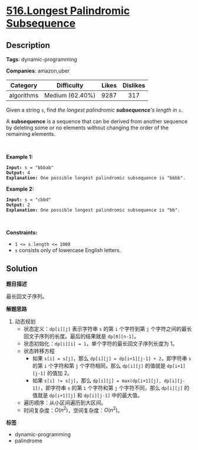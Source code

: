 # [516.Longest Palindromic Subsequence](https://leetcode.com/problems/longest-palindromic-subsequence/description/)

## Description

**Tags**: dynamic-programming

**Companies**: amazon,uber

|  Category  |   Difficulty    | Likes | Dislikes |
| :--------: | :-------------: | :---: | :------: |
| algorithms | Medium (62.40%) | 9287  |   317    |

<p>Given a string <code>s</code>, find <em>the longest palindromic <strong>subsequence</strong>&#39;s length in</em> <code>s</code>.</p>
<p>A <strong>subsequence</strong> is a sequence that can be derived from another sequence by deleting some or no elements without changing the order of the remaining elements.</p>
<p>&nbsp;</p>
<p><strong class="example">Example 1:</strong></p>
<pre><code><strong>Input:</strong> s = &quot;bbbab&quot;
<strong>Output:</strong> 4
<strong>Explanation:</strong> One possible longest palindromic subsequence is &quot;bbbb&quot;.</code></pre>
<p><strong class="example">Example 2:</strong></p>
<pre><code><strong>Input:</strong> s = &quot;cbbd&quot;
<strong>Output:</strong> 2
<strong>Explanation:</strong> One possible longest palindromic subsequence is &quot;bb&quot;.</code></pre>
<p>&nbsp;</p>
<p><strong>Constraints:</strong></p>
<ul>
  <li><code>1 &lt;= s.length &lt;= 1000</code></li>
  <li><code>s</code> consists only of lowercase English letters.</li>
</ul>

## Solution

**题目描述**

最长回文子序列。

**解题思路**

1. 动态规划
   - 状态定义：`dp[i][j]` 表示字符串 `s` 的第 `i` 个字符到第 `j` 个字符之间的最长回文子序列的长度。最后的结果就是 `dp[0][n-1]`。
   - 状态初始化：`dp[i][i] = 1`，单个字符的最长回文子序列长度为 1。
   - 状态转移方程
     - 如果 `s[i] = s[j]`，那么 `dp[i][j] = dp[i+1][j-1] + 2`，即字符串 `s` 的第 `i` 个字符和第 `j` 个字符相同，那么 `dp[i][j]` 的值就是 `dp[i+1][j-1]` 的值加 2。
     - 如果 `s[i] != s[j]`，那么 `dp[i][j] = max(dp[i+1][j], dp[i][j-1])`，即字符串 `s` 的第 `i` 个字符和第 `j` 个字符不同，那么 `dp[i][j]` 的值就是 `dp[i+1][j]` 和 `dp[i][j-1]` 中的最大值。
   - 遍历顺序：从小区间遍历到大区间。
   - 时间复杂度：$O(n^2)$，空间复杂度：$O(n^2)$。

**标签**

- dynamic-programming
- palindrome

